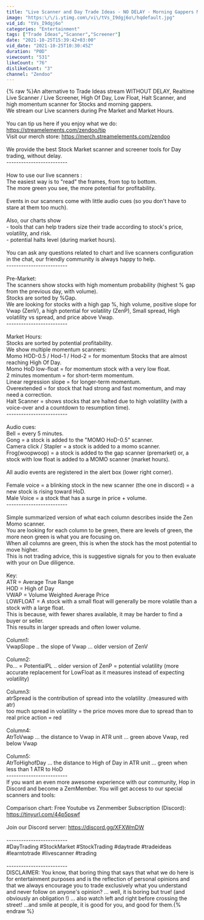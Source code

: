 ```yaml
---
title: "​Live Scanner and Day Trade Ideas - NO DELAY - Morning Gappers Momentum and Halt Scanner 10\/25\/2021"
image: "https:\/\/i.ytimg.com\/vi\/tVs_I9dgj6o\/hqdefault.jpg"
vid_id: "tVs_I9dgj6o"
categories: "Entertainment"
tags: ["Trade Ideas","Scanner","Screener"]
date: "2021-10-25T15:39:42+03:00"
vid_date: "2021-10-25T10:30:45Z"
duration: "P0D"
viewcount: "531"
likeCount: "76"
dislikeCount: "3"
channel: "Zendoo"
---
```

{% raw %}An alternative to Trade Ideas stream WITHOUT DELAY, Realtime Live Scanner / Live Screener, High Of Day, Low Float, Halt Scanner, and high momentum scanner for Stocks and morning gappers. <br />We stream our Live scanners during Pre Market and Market Hours.<br /><br />You can tip us here if you enjoy what we do: <a rel="nofollow" target="blank" href="https://streamelements.com/zendoo/tip">https://streamelements.com/zendoo/tip</a><br />Visit our merch store: <a rel="nofollow" target="blank" href="https://merch.streamelements.com/zendoo">https://merch.streamelements.com/zendoo</a><br /><br />We provide the best Stock Market scanner and screener tools for Day trading, without delay.<br />-------------------------<br /><br />How to use our live scanners :<br />The easiest way is to &quot;read&quot; the frames, from top to bottom.<br />The more green you see, the more potential for profitability.<br /><br />Events in our scanners come with little audio cues (so you don't have to stare at them too much).<br /><br />Also, our charts show<br />- tools that can help traders size their trade according to stock's price, volatility, and risk.<br />- potential halts level (during market hours).<br /><br />You can ask any questions related to chart and live scanners configuration in the chat, our friendly community is always happy to help.<br />-------------------------<br /><br />Pre-Market:<br />The scanners show stocks with high momentum probability (highest % gap from the previous day, with volume).<br />Stocks are sorted by %Gap.<br />We are looking for stocks with a high gap %, high volume, positive slope for Vwap (ZenV), a high potential for volatility (ZenP), Small spread, High volatility vs spread, and price above Vwap.<br />-------------------------<br /><br />Market Hours:<br />Stocks are sorted by potential profitability.<br />We show multiple momentum scanners:<br /> Momo HOD-0.5 / Hod-1 / Hod-2 = for momentum Stocks that are almost reaching High Of Day.<br /> Momo HoD low-float = for momentum stock with a very low float.<br />2 minutes momentum  = for short-term momentum.<br />Linear regression slope = for longer-term momentum.<br />Overextended = for stock that had strong and fast momentum, and may need a correction.<br />Halt Scanner = shows stocks that are halted due to high volatility (with a voice-over and a countdown to resumption time).<br />-------------------------<br /><br />Audio cues:<br />Bell = every 5 minutes.<br />Gong = a stock is added to the &quot;MOMO HoD-0.5&quot; scanner.<br />Camera click / Stapler = a stock is added to a momo scanner.<br />Frog(woopwoop) = a stock is added to the gap scanner (premarket) or, a stock with low float is added to a MOMO scanner (market hours).<br /><br />All audio events are registered in the alert box (lower right corner).<br /><br />Female voice = a blinking stock in the new scanner (the one in discord) = a new stock is rising toward HoD.<br />Male Voice = a stock that has a surge in price + volume.<br />-------------------------<br /><br />Simple summarized version of what each column describes inside the Zen Momo scanner.<br />You are looking for each column to be green, there are levels of green, the more neon green is what you are focusing on. <br />When all columns are green, this is when the stock has the most potential to move higher.<br />This is not trading advice, this is suggestive signals for you to then evaluate with your on Due diligence.<br />  <br />Key:<br />ATR = Average True Range<br />HOD = High of Day<br />VWAP = Volume Weighted Average Price<br />LOWFLOAT = A stock with a small float will generally be more volatile than a stock with a large float.<br />This is because, with fewer shares available, it may be harder to find a buyer or seller. <br />This results in larger spreads and often lower volume.<br /><br />Column1:<br />VwapSlope .. the slope of Vwap ... older version of ZenV<br /><br />Column2:<br />Po... = PotentialPL .. older version of ZenP = potential volatility (more accurate replacement for LowFloat as it measures instead of expecting volatility)<br /><br />Column3:<br />atrSpread is the contribution of spread into the volatility .(measured with atr)<br />​too much spread in volatility = the price moves more due to spread than to real price action = red<br /><br />Column4:<br />AtrToVwap ... the distance to Vwap in ATR unit ... green above Vwap, red below Vwap<br />​<br />Column5:<br />AtrToHighofDay ... the distance to High of Day in ATR unit ... green when less than 1 ATR to HoD<br />-------------------------<br />If you want an even more awesome experience with our community, Hop in Discord and become a ZemMember. You will get access to our special scanners and tools:<br /><br />Comparison chart: Free Youtube vs Zenmember Subscription (Discord):<br /><a rel="nofollow" target="blank" href="https://tinyurl.com/44p5pswf">https://tinyurl.com/44p5pswf</a><br /><br />Join our Discord server: <a rel="nofollow" target="blank" href="https://discord.gg/XFXWmDW">https://discord.gg/XFXWmDW</a> <br /><br />-------------------------<br />#DayTrading #StockMarket #StockTrading #daytrade #tradeideas #learntotrade #livescanner  #trading<br /><br />-------------------------<br />DISCLAIMER: You know, that boring thing that says that what we do here is for entertainment purposes and is the reflection of personal opinions and that we always encourage you to trade exclusively what you understand and never follow on anyone's opinion? ... well, it is boring but true! (and obviously an obligation !) ... also watch left and right before crossing the street! ...and smile at people, it is good for you, and good for them.{% endraw %}
